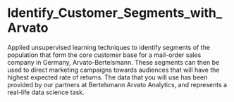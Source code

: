# Identify_Customer_Segments_with_Arvato
Applied unsupervised learning techniques to identify segments of the population that form the core customer base for a mail-order sales company in Germany, Arvato-Bertelsmann. These segments can then be used to direct marketing campaigns towards audiences that will have the highest expected rate of returns. The data that you will use has been provided by our partners at Bertelsmann Arvato Analytics, and represents a real-life data science task.
